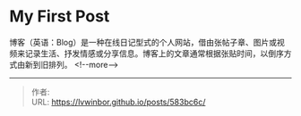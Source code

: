 # My First Post

博客（英语：Blog）是一种在线日记型式的个人网站，借由张帖子章、图片或视频来记录生活、抒发情感或分享信息。博客上的文章通常根据张贴时间，以倒序方式由新到旧排列。
&lt;!--more--&gt;


---

> 作者:   
> URL: https://lvwinbor.github.io/posts/583bc6c/  

